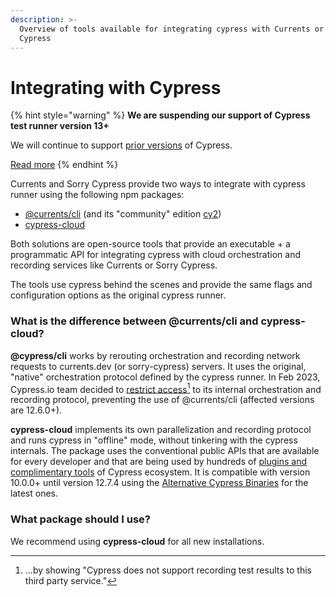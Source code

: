 ```yaml
---
description: >-
  Overview of tools available for integrating cypress with Currents or Sorry
  Cypress
---
```


# Integrating with Cypress

{% hint style="warning" %}
**We are suspending our support of Cypress test runner version 13+**

We will continue to support [prior versions](alternative-cypress-binaries.md) of Cypress.

[Read more](https://currents.dev/posts/v13-blocking)
{% endhint %}

Currents and Sorry Cypress provide two ways to integrate with cypress runner using the following npm packages:

* [@currents/cli](currents-cli.md) (and its "community" edition [cy2](https://www.npmjs.com/package/cy2))&#x20;
* [cypress-cloud](cypress-cloud.md)

Both solutions are open-source tools that provide an executable + a programmatic API for integrating cypress with cloud orchestration and recording services like Currents or Sorry Cypress.&#x20;

The tools use cypress behind the scenes and provide the same flags and configuration options as the original cypress runner.

### What is the difference between @currents/cli and cypress-cloud?

**@cypress/cli** works by rerouting orchestration and recording network requests to currents.dev (or sorry-cypress) servers. It uses the original, "native" orchestration protocol defined by the cypress runner. In Feb 2023, Cypress.io team decided to [restrict access](#user-content-fn-1)[^1] to its internal orchestration and recording protocol, preventing the use of @currents/cli (affected versions are 12.6.0+).

**cypress-cloud** implements its own parallelization and recording protocol and runs cypress in "offline" mode, without tinkering with the cypress internals. The package uses the conventional public APIs that are available for every developer and that are being used by hundreds of [plugins and complimentary tools](https://docs.cypress.io/plugins) of Cypress ecosystem. It is compatible with version 10.0.0+ until version  12.7.4 using the [Alternative Cypress Binaries](alternative-cypress-binaries.md) for the latest ones.

### What package should I use?

We recommend using **cypress-cloud** for all new installations.

[^1]: ...by showing "Cypress does not support recording test results to this third party service."

